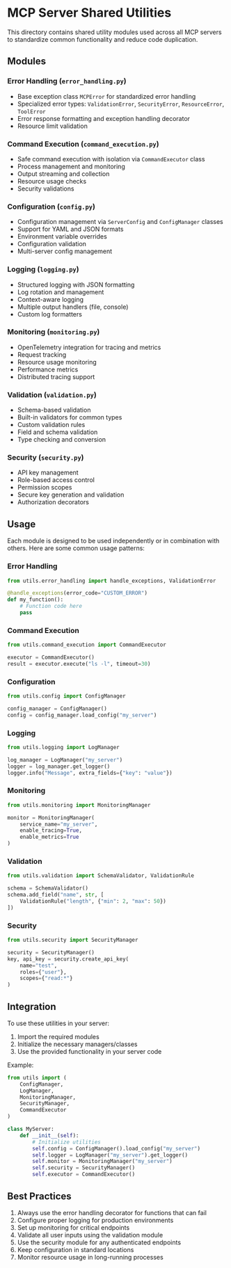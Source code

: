 # MCP Server Shared Utilities

This directory contains shared utility modules used across all MCP servers to standardize common functionality and reduce code duplication.

## Modules

### Error Handling (`error_handling.py`)
- Base exception class `MCPError` for standardized error handling
- Specialized error types: `ValidationError`, `SecurityError`, `ResourceError`, `ToolError`
- Error response formatting and exception handling decorator
- Resource limit validation

### Command Execution (`command_execution.py`)
- Safe command execution with isolation via `CommandExecutor` class
- Process management and monitoring
- Output streaming and collection
- Resource usage checks
- Security validations

### Configuration (`config.py`)
- Configuration management via `ServerConfig` and `ConfigManager` classes
- Support for YAML and JSON formats
- Environment variable overrides
- Configuration validation
- Multi-server config management

### Logging (`logging.py`)
- Structured logging with JSON formatting
- Log rotation and management
- Context-aware logging
- Multiple output handlers (file, console)
- Custom log formatters

### Monitoring (`monitoring.py`)
- OpenTelemetry integration for tracing and metrics
- Request tracking
- Resource usage monitoring
- Performance metrics
- Distributed tracing support

### Validation (`validation.py`)
- Schema-based validation
- Built-in validators for common types
- Custom validation rules
- Field and schema validation
- Type checking and conversion

### Security (`security.py`)
- API key management
- Role-based access control
- Permission scopes
- Secure key generation and validation
- Authorization decorators

## Usage

Each module is designed to be used independently or in combination with others. Here are some common usage patterns:

### Error Handling
```python
from utils.error_handling import handle_exceptions, ValidationError

@handle_exceptions(error_code="CUSTOM_ERROR")
def my_function():
    # Function code here
    pass
```

### Command Execution
```python
from utils.command_execution import CommandExecutor

executor = CommandExecutor()
result = executor.execute("ls -l", timeout=30)
```

### Configuration
```python
from utils.config import ConfigManager

config_manager = ConfigManager()
config = config_manager.load_config("my_server")
```

### Logging
```python
from utils.logging import LogManager

log_manager = LogManager("my_server")
logger = log_manager.get_logger()
logger.info("Message", extra_fields={"key": "value"})
```

### Monitoring
```python
from utils.monitoring import MonitoringManager

monitor = MonitoringManager(
    service_name="my_server",
    enable_tracing=True,
    enable_metrics=True
)
```

### Validation
```python
from utils.validation import SchemaValidator, ValidationRule

schema = SchemaValidator()
schema.add_field("name", str, [
    ValidationRule("length", {"min": 2, "max": 50})
])
```

### Security
```python
from utils.security import SecurityManager

security = SecurityManager()
key, api_key = security.create_api_key(
    name="test",
    roles={"user"},
    scopes={"read:*"}
)
```

## Integration

To use these utilities in your server:

1. Import the required modules
2. Initialize the necessary managers/classes
3. Use the provided functionality in your server code

Example:
```python
from utils import (
    ConfigManager,
    LogManager,
    MonitoringManager,
    SecurityManager,
    CommandExecutor
)

class MyServer:
    def __init__(self):
        # Initialize utilities
        self.config = ConfigManager().load_config("my_server")
        self.logger = LogManager("my_server").get_logger()
        self.monitor = MonitoringManager("my_server")
        self.security = SecurityManager()
        self.executor = CommandExecutor()
```

## Best Practices

1. Always use the error handling decorator for functions that can fail
2. Configure proper logging for production environments
3. Set up monitoring for critical endpoints
4. Validate all user inputs using the validation module
5. Use the security module for any authenticated endpoints
6. Keep configuration in standard locations
7. Monitor resource usage in long-running processes 